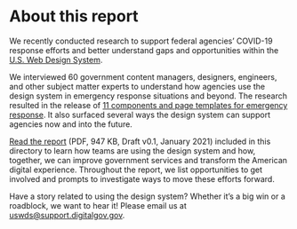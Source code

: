 # About this report

We recently conducted research to support federal agencies’ COVID-19 response efforts and better understand gaps and opportunities within the [U.S. Web Design System](https://designsystem.digital.gov/).

We interviewed 60 government content managers, designers, engineers, and other subject matter experts to understand how agencies use the design system in emergency response situations and beyond. The research resulted in the release of [11 components and page templates for emergency response](https://github.com/uswds/uswds/releases/tag/v2.10.0). It also surfaced several ways the design system can support agencies now and into the future.

[Read the report](Transforming-the-American-digital-experience-v0.1-DRAFT.pdf) (PDF, 947 KB, Draft v0.1, January 2021) included in this directory to learn how teams are using the design system and how, together, we can improve government services and transform the American digital experience. Throughout the report, we list opportunities to get involved and prompts to investigate ways to move these efforts forward.

Have a story related to using the design system? Whether it’s a big win or a roadblock, we want to hear it! Please email us at uswds@support.digitalgov.gov.
